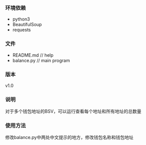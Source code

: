 ### 环境依赖
- python3
- BeautifulSoup
- requests

### 文件
- README.md    // help
- balance.py   // main program

### 版本
v1.0

### 说明
对于多个钱包地址的BSV，可以运行查看每个地址和所有地址的总数量

### 使用方法
修改balance.py中两处中文提示的地方，修改钱包名称和钱包地址
